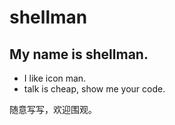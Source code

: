 # shellman

## My name is shellman. 

- I like icon man.
- talk is cheap, show me your code.

随意写写，欢迎围观。
